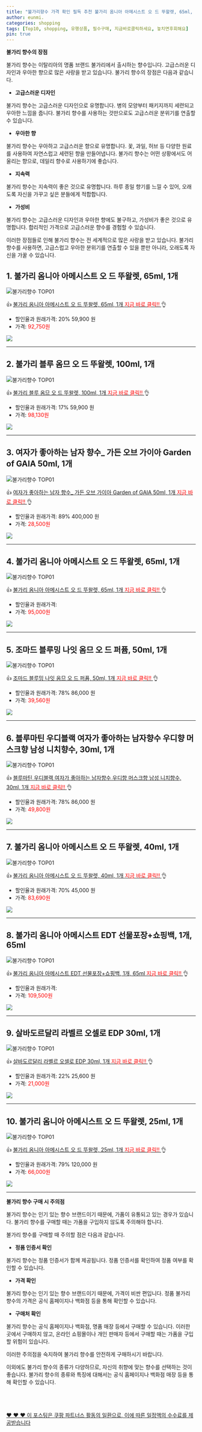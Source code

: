 ```yaml
---
title: "불가리향수 가격 확인 필독 추천 불가리 옴니아 아메시스트 오 드 뚜왈렛, 65ml, 1개 비교 장점 구매가이드"
author: eunmi.
categories: shopping
tags: [Top10, shopping, 유행상품, 필수구매, 지금바로클릭하세요, 놓치면후회해요]
pin: true
---
```

**불가리 향수의 장점**

불가리 향수는 이탈리아의 명품 브랜드 불가리에서 출시하는 향수입니다. 고급스러운 디자인과 우아한 향으로 많은 사랑을 받고 있습니다. 불가리 향수의 장점은 다음과 같습니다.

* **고급스러운 디자인**

불가리 향수는 고급스러운 디자인으로 유명합니다. 병의 모양부터 패키지까지 세련되고 우아한 느낌을 줍니다. 불가리 향수를 사용하는 것만으로도 고급스러운 분위기를 연출할 수 있습니다.

* **우아한 향**

불가리 향수는 우아하고 고급스러운 향으로 유명합니다. 꽃, 과일, 허브 등 다양한 원료를 사용하여 자연스럽고 세련된 향을 만들어냅니다. 불가리 향수는 어떤 상황에서도 어울리는 향으로, 데일리 향수로 사용하기에 좋습니다.

* **지속력**

불가리 향수는 지속력이 좋은 것으로 유명합니다. 하루 종일 향기를 느낄 수 있어, 오래도록 자신을 가꾸고 싶은 분들에게 적합합니다.

* **가성비**

불가리 향수는 고급스러운 디자인과 우아한 향에도 불구하고, 가성비가 좋은 것으로 유명합니다. 합리적인 가격으로 고급스러운 향수를 경험할 수 있습니다.

이러한 장점들로 인해 불가리 향수는 전 세계적으로 많은 사랑을 받고 있습니다. 불가리 향수를 사용하면, 고급스럽고 우아한 분위기를 연출할 수 있을 뿐만 아니라, 오래도록 자신을 가꿀 수 있습니다.

   

## 1. 불가리 옴니아 아메시스트 오 드 뚜왈렛, 65ml, 1개

![불가리향수 TOP01](https://thumbnail7.coupangcdn.com/thumbnails/remote/230x230ex/image/vendor_inventory/97a5/48ae4373a9fc28948813d906c55ad5ad6d5fb65e441463ae3d96d2e01645.png)


👍 [불가리 옴니아 아메시스트 오 드 뚜왈렛, 65ml, 1개 <font color=red> 지금 바로 클릭!! </font> ](https://link.coupang.com/re/AFFSDP?lptag=AF3617701&subid=GithubCoopas&pageKey=1487906912&traceid=V0-153&itemId=2554116771&vendorItemId=87490075155) 👌 


- 할인율과 원래가격: 20%  59,900   원
- 가격: <span style='color:red'>92,750원</span>

[![](/discount_price.png)](https://link.coupang.com/re/AFFSDP?lptag=AF3617701&subid=GithubCoopas&pageKey=1487906912&traceid=V0-153&itemId=2554116771&vendorItemId=87490075155)

---


   

## 2. 불가리 블루 옴므 오 드 뚜왈렛, 100ml, 1개

![불가리향수 TOP01](https://thumbnail6.coupangcdn.com/thumbnails/remote/230x230ex/image/vendor_inventory/8f83/824542a84e544e60b3293dbb545494a46b4cf174031005cb712308dc2de7.png)


👍 [불가리 블루 옴므 오 드 뚜왈렛, 100ml, 1개 <font color=red> 지금 바로 클릭!! </font> ](https://link.coupang.com/re/AFFSDP?lptag=AF3617701&subid=GithubCoopas&pageKey=88290133&traceid=V0-153&itemId=277113173&vendorItemId=87306290274) 👌 


- 할인율과 원래가격: 17%  59,900   원
- 가격: <span style='color:red'>98,130원</span>

[![](/discount_price.png)](https://link.coupang.com/re/AFFSDP?lptag=AF3617701&subid=GithubCoopas&pageKey=88290133&traceid=V0-153&itemId=277113173&vendorItemId=87306290274)

---


   

## 3. 여자가 좋아하는 남자 향수_ 가든 오브 가이아 Garden of GAIA 50ml, 1개

![불가리향수 TOP01](https://thumbnail10.coupangcdn.com/thumbnails/remote/230x230ex/image/vendor_inventory/ef65/5970ed445417442a10281bbc2ae36cc74daa75701a5a879852e855a04015.jpg)


👍 [여자가 좋아하는 남자 향수_ 가든 오브 가이아 Garden of GAIA 50ml, 1개 <font color=red> 지금 바로 클릭!! </font> ](https://link.coupang.com/re/AFFSDP?lptag=AF3617701&subid=GithubCoopas&pageKey=6460519502&traceid=V0-153&itemId=14058721528&vendorItemId=81593881091) 👌 


- 할인율과 원래가격: 89%  400,000   원
- 가격: <span style='color:red'>28,500원</span>

[![](/discount_price.png)](https://link.coupang.com/re/AFFSDP?lptag=AF3617701&subid=GithubCoopas&pageKey=6460519502&traceid=V0-153&itemId=14058721528&vendorItemId=81593881091)

---


   

## 4. 불가리 옴니아 아메시스트 오 드 뚜왈렛, 65ml, 1개

![불가리향수 TOP01](https://thumbnail6.coupangcdn.com/thumbnails/remote/230x230ex/image/vendor_inventory/2ca6/7f63be5da2ab63521ca6cf0d13c11c57f84fc1b72df072c958738881e88a.jpg)


👍 [불가리 옴니아 아메시스트 오 드 뚜왈렛, 65ml, 1개 <font color=red> 지금 바로 클릭!! </font> ](https://link.coupang.com/re/AFFSDP?lptag=AF3617701&subid=GithubCoopas&pageKey=6740281973&traceid=V0-153&itemId=15733151682&vendorItemId=82947106741) 👌 


- 할인율과 원래가격: 
- 가격: <span style='color:red'>95,000원</span>

[![](/discount_price.png)](https://link.coupang.com/re/AFFSDP?lptag=AF3617701&subid=GithubCoopas&pageKey=6740281973&traceid=V0-153&itemId=15733151682&vendorItemId=82947106741)

---


   

## 5. 조마드 블루밍 나잇 옴므 오 드 퍼퓸, 50ml, 1개

![불가리향수 TOP01](https://thumbnail9.coupangcdn.com/thumbnails/remote/230x230ex/image/vendor_inventory/468b/d754e8ad3f1e598f9a39197d7f0da9bb66b9c9d0c34871adc41b7be3dbcb.jpg)


👍 [조마드 블루밍 나잇 옴므 오 드 퍼퓸, 50ml, 1개 <font color=red> 지금 바로 클릭!! </font> ](https://link.coupang.com/re/AFFSDP?lptag=AF3617701&subid=GithubCoopas&pageKey=6069716359&traceid=V0-153&itemId=11200323609&vendorItemId=86385338916) 👌 


- 할인율과 원래가격: 78%  86,000   원
- 가격: <span style='color:red'>39,560원</span>

[![](/discount_price.png)](https://link.coupang.com/re/AFFSDP?lptag=AF3617701&subid=GithubCoopas&pageKey=6069716359&traceid=V0-153&itemId=11200323609&vendorItemId=86385338916)

---


   

## 6. 블루마틴 우디블랙 여자가 좋아하는 남자향수 우디향 머스크향 남성 니치향수, 30ml, 1개

![불가리향수 TOP01](https://thumbnail9.coupangcdn.com/thumbnails/remote/230x230ex/image/vendor_inventory/427a/b36bd4cd0fe37a4d46bc37288a41ea940cd863f86aa4cc6c9b2e4ee9b5d7.jpg)


👍 [블루마틴 우디블랙 여자가 좋아하는 남자향수 우디향 머스크향 남성 니치향수, 30ml, 1개 <font color=red> 지금 바로 클릭!! </font> ](https://link.coupang.com/re/AFFSDP?lptag=AF3617701&subid=GithubCoopas&pageKey=7308240001&traceid=V0-153&itemId=18717001228&vendorItemId=86281339766) 👌 


- 할인율과 원래가격: 78%  86,000   원
- 가격: <span style='color:red'>49,800원</span>

[![](/discount_price.png)](https://link.coupang.com/re/AFFSDP?lptag=AF3617701&subid=GithubCoopas&pageKey=7308240001&traceid=V0-153&itemId=18717001228&vendorItemId=86281339766)

---


   

## 7. 불가리 옴니아 아메시스트 오 드 뚜왈렛, 40ml, 1개

![불가리향수 TOP01](https://thumbnail10.coupangcdn.com/thumbnails/remote/230x230ex/image/vendor_inventory/2883/5eecc8b1ba1437b677e40f8ba3c0dea1895367896c35f2fa8a5313eb1504.jpg)


👍 [불가리 옴니아 아메시스트 오 드 뚜왈렛, 40ml, 1개 <font color=red> 지금 바로 클릭!! </font> ](https://link.coupang.com/re/AFFSDP?lptag=AF3617701&subid=GithubCoopas&pageKey=1487906912&traceid=V0-153&itemId=2554544618&vendorItemId=5370343526) 👌 


- 할인율과 원래가격: 70%  45,000   원
- 가격: <span style='color:red'>83,690원</span>

[![](/discount_price.png)](https://link.coupang.com/re/AFFSDP?lptag=AF3617701&subid=GithubCoopas&pageKey=1487906912&traceid=V0-153&itemId=2554544618&vendorItemId=5370343526)

---


   

## 8. 불가리 옴니아 아메시스트 EDT 선물포장+쇼핑백, 1개, 65ml

![불가리향수 TOP01](https://thumbnail6.coupangcdn.com/thumbnails/remote/230x230ex/image/vendor_inventory/aa11/74a00b9fa2a70743c4e3933be50379a23e1c6463c16672416658abeeaf6e.jpg)


👍 [불가리 옴니아 아메시스트 EDT 선물포장+쇼핑백, 1개, 65ml <font color=red> 지금 바로 클릭!! </font> ](https://link.coupang.com/re/AFFSDP?lptag=AF3617701&subid=GithubCoopas&pageKey=151056378&traceid=V0-153&itemId=436109401&vendorItemId=87147895163) 👌 


- 할인율과 원래가격: 
- 가격: <span style='color:red'>109,500원</span>

[![](/discount_price.png)](https://link.coupang.com/re/AFFSDP?lptag=AF3617701&subid=GithubCoopas&pageKey=151056378&traceid=V0-153&itemId=436109401&vendorItemId=87147895163)

---


   

## 9. 살바도르달리 라벨르 오셀로 EDP 30ml, 1개

![불가리향수 TOP01](https://thumbnail9.coupangcdn.com/thumbnails/remote/230x230ex/image/vendor_inventory/9c22/22a472b849eb12ead2bc661fc33dbfbc173b8e181c7b8c108082a2820e46.jpg)


👍 [살바도르달리 라벨르 오셀로 EDP 30ml, 1개 <font color=red> 지금 바로 클릭!! </font> ](https://link.coupang.com/re/AFFSDP?lptag=AF3617701&subid=GithubCoopas&pageKey=1556984401&traceid=V0-153&itemId=2445833117&vendorItemId=70439550640) 👌 


- 할인율과 원래가격: 22%  25,600   원
- 가격: <span style='color:red'>21,000원</span>

[![](/discount_price.png)](https://link.coupang.com/re/AFFSDP?lptag=AF3617701&subid=GithubCoopas&pageKey=1556984401&traceid=V0-153&itemId=2445833117&vendorItemId=70439550640)

---


   

## 10. 불가리 옴니아 아메시스트 오 드 뚜왈렛, 25ml, 1개

![불가리향수 TOP01](https://thumbnail10.coupangcdn.com/thumbnails/remote/230x230ex/image/vendor_inventory/e661/72df8f0bc52a495334e50ae5a7a5090004bb55d9b14c00a02b1506f656c1.jpg)


👍 [불가리 옴니아 아메시스트 오 드 뚜왈렛, 25ml, 1개 <font color=red> 지금 바로 클릭!! </font> ](https://link.coupang.com/re/AFFSDP?lptag=AF3617701&subid=GithubCoopas&pageKey=6726236309&traceid=V0-153&itemId=15657685215&vendorItemId=87512727300) 👌 


- 할인율과 원래가격: 79%  120,000   원
- 가격: <span style='color:red'>66,000원</span>

[![](/discount_price.png)](https://link.coupang.com/re/AFFSDP?lptag=AF3617701&subid=GithubCoopas&pageKey=6726236309&traceid=V0-153&itemId=15657685215&vendorItemId=87512727300)

---
**불가리 향수 구매 시 주의점**

불가리 향수는 인기 있는 향수 브랜드이기 때문에, 가품이 유통되고 있는 경우가 있습니다. 불가리 향수를 구매할 때는 가품을 구입하지 않도록 주의해야 합니다.

불가리 향수를 구매할 때 주의할 점은 다음과 같습니다.

* **정품 인증서 확인**

불가리 향수는 정품 인증서가 함께 제공됩니다. 정품 인증서를 확인하여 정품 여부를 확인할 수 있습니다.

* **가격 확인**

불가리 향수는 인기 있는 향수 브랜드이기 때문에, 가격이 비싼 편입니다. 정품 불가리 향수의 가격은 공식 홈페이지나 백화점 등을 통해 확인할 수 있습니다.

* **구매처 확인**

불가리 향수는 공식 홈페이지나 백화점, 명품 매장 등에서 구매할 수 있습니다. 이러한 곳에서 구매하지 않고, 온라인 쇼핑몰이나 개인 판매자 등에서 구매할 때는 가품을 구입할 위험이 있습니다.

이러한 주의점을 숙지하여 불가리 향수를 안전하게 구매하시기 바랍니다.

이외에도 불가리 향수의 종류가 다양하므로, 자신의 취향에 맞는 향수를 선택하는 것이 좋습니다. 불가리 향수의 종류와 특징에 대해서는 공식 홈페이지나 백화점 매장 등을 통해 확인할 수 있습니다.<br><br><br><br><br> [ ❤ ❤ ❤ 이 포스팅은 쿠팡 파트너스 활동의 일환으로, 이에 따른 일정액의 수수료를 제공받습니다](https://link.coupang.com/a/bcEFyh)